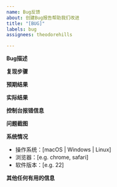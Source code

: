 ```yaml
---
name: Bug反馈
about: 创建Bug报告帮助我们改进
title: "[BUG]"
labels: bug
assignees: theodorehills

---
```


**Bug描述**


**复现步骤**


**预期结果**


**实际结果**


**控制台报错信息**


**问题截图**


**系统情况**
 - 操作系统：[macOS | Windows | Linux]
 - 浏览器：[e.g. chrome, safari]
 - 软件版本：[e.g. 22]

**其他任何有用的信息**
